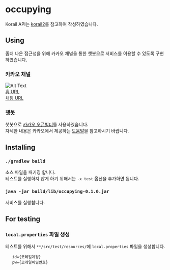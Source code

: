 # occupying

Korail API는 [korail2](https://github.com/carpedm20/korail2)를 참고하여 작성하였습니다.

## Using
좀더 나은 접근성을 위해 카카오 채널을 통한 챗봇으로 서비스를 이용할 수 있도록 구현하였습니다.

### 카카오 채널
![Alt Text](https://cdn-images-1.medium.com/max/1600/1*sn8RKubBYf34RYjQ4mN34g.png)<br/>
[홈 URL](http://pf.kakao.com/_YxoKNT)<br />
[채팅 URL](http://pf.kakao.com/_YxoKNT/chat)

### 챗봇
챗봇으로 [카카오 오픈빌더](https://i.kakao.com/openbuilder)를 사용하였습니다.<br />
자세한 내용은 카카오에서 제공하는 [도움말](https://i.kakao.com/docs/getting-started-overview#%EC%98%A4%ED%94%88%EB%B9%8C%EB%8D%94-%EC%86%8C%EA%B0%9C)을 참고하시기 바랍니다.


## Installing
### `./gradlew build`
소스 파일을 패키징 합니다. <br/>
테스트를 실행하지 않게 하기 위해서는 `-x test` 옵션을 추가하면 됩니다.
### `java -jar build/lib/occupying-0.1.0.jar`
서비스를 실행합니다.

## For testing
### `local.properties` 파일 생성
테스트를 위해서 `**/src/test/resources/`에 `local.properties` 파일을 생성합니다.
```
   id={코레일계정}
   pw={코레일비밀번호}
```